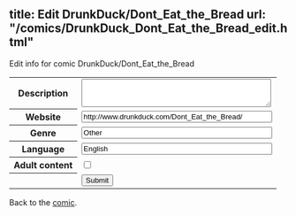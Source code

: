 title: Edit DrunkDuck/Dont_Eat_the_Bread
url: "/comics/DrunkDuck_Dont_Eat_the_Bread_edit.html"
---
Edit info for comic DrunkDuck/Dont_Eat_the_Bread

<form name="comic" action="http://gaepostmail.appspot.com/comic/" method="post">
<table class="comicinfo">
<tr>
<th>Description</th><td><textarea name="description" cols="40" rows="3"></textarea></td>
</tr>
<tr>
<th>Website</th><td><input type="text" name="url" value="http://www.drunkduck.com/Dont_Eat_the_Bread/" size="40"/></td>
</tr>
<tr>
<th>Genre</th><td><input type="text" name="genre" value="Other" size="40"/></td>
</tr>
<tr>
<th>Language</th><td><input type="text" name="language" value="English" size="40"/></td>
</tr>
<tr>
<th>Adult content</th><td><input type="checkbox" name="adult" value="adult" /></td>
</tr>
<tr>
<th></th><td>
<input type="hidden" name="comic" value="DrunkDuck_Dont_Eat_the_Bread" />
<input type="submit" name="submit" value="Submit" />
</td>
</tr>
</table>
</form>

Back to the [comic](DrunkDuck_Dont_Eat_the_Bread.html).
